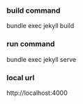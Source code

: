 ### build command
bundle exec jekyll build

### run command
bundle exec jekyll serve

### local url
http://localhost:4000